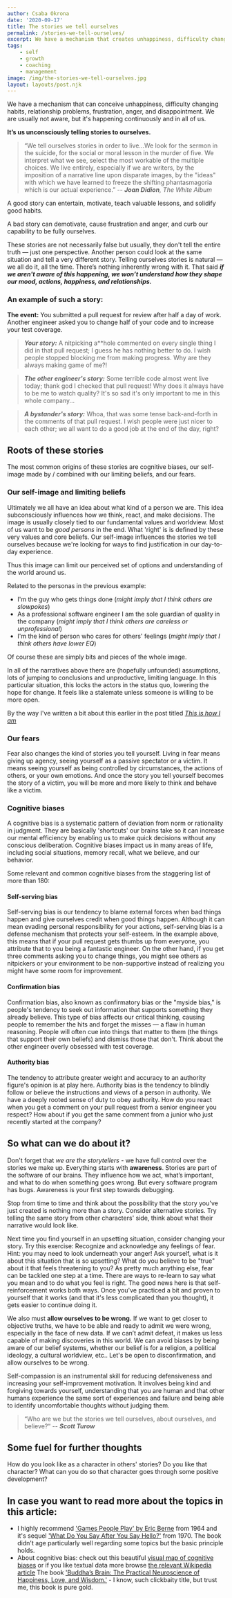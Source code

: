 ```yaml
---
author: Csaba Okrona
date: '2020-09-17'
title: The stories we tell ourselves
permalink: /stories-we-tell-ourselves/
excerpt: We have a mechanism that creates unhappiness, difficulty changing habits, relationship problems, frustration, anger and disappointment. We are usually not aware of this, but it is happening continuously and in all of us.
tags:
    - self
    - growth
    - coaching
    - management
image: /img/the-stories-we-tell-ourselves.jpg
layout: layouts/post.njk
---
```


We have a mechanism that can conceive unhappiness, difficulty changing habits, relationship problems, frustration, anger, and disappointment. We are usually not aware, but it's happening continuously and in all of us.

**It’s us unconsciously telling stories to ourselves.**

> “We tell ourselves stories in order to live...We look for the sermon in the suicide, for the social or moral lesson in the murder of five. We interpret what we see, select the most workable of the multiple choices. We live entirely, especially if we are writers, by the imposition of a narrative line upon disparate images, by the "ideas" with which we have learned to freeze the shifting phantasmagoria which is our actual experience.”
> -- <cite>_**Joan Didion**, The White Album_</cite>

A good story can entertain, motivate, teach valuable lessons, and solidify good habits.

A bad story can demotivate, cause frustration and anger, and curb our capability to be fully ourselves.

These stories are not necessarily false but usually, they don't tell the entire truth — just one perspective. Another person could look at the same situation and tell a very different story. Telling ourselves stories is natural — we all do it, all the time. There’s nothing inherently wrong with it. That said **_if we aren't aware of this happening, we won’t understand how they shape our mood, actions, happiness, and relationships._**


### An example of such a story:

**The event:** You submitted a pull request for review after half a day of work. Another engineer asked you to change half of your code and to increase your test coverage.

> **_Your story:_** A nitpicking a**hole commented on every single thing I did in that pull request; I guess he has nothing better to do. I wish people stopped blocking me from making progress. Why are they always making game of me?!

> **_The other engineer's story:_** Some terrible code almost went live today; thank god I checked that pull request! Why does it always have to be me to watch quality? It's so sad it's only important to me in this whole company...

> **_A bystander's story:_** Whoa, that was some tense back-and-forth in the comments of that pull request. I wish people were just nicer to each other; we all want to do a good job at the end of the day, right?


## Roots of these stories
The most common origins of these stories are cognitive biases, our self-image made by / combined with our limiting beliefs, and our fears.
### Our self-image and limiting beliefs
Ultimately we all have an idea about what kind of a person we are. This idea subconsciously influences how we think, react, and make decisions. The image is usually closely tied to our fundamental values and worldview. Most of us want to be _good persons_ in the end. What 'right' is is defined by these very values and core beliefs.
Our self-image influences the stories we tell ourselves because we're looking for ways to find justification in our day-to-day experience.

Thus this image can limit our perceived set of options and understanding of the world around us.

Related to the personas in the previous example:
* I'm the guy who gets things done (_might imply that I think others are slowpokes_)
* As a professional software engineer I am the sole guardian of quality in the company (_might imply that I think others are careless or unprofessional_)
* I'm the kind of person who cares for others' feelings (_might imply that I think others have lower EQ_)

Of course these are simply bits and pieces of the whole image.

In all of the narratives above there are (hopefully unfounded) assumptions, lots of jumping to conclusions and unproductive, limiting language. In this particular situation, this locks the actors in the status quo, lowering the hope for change. It feels like a stalemate unless someone is willing to be more open.

By the way I've written a bit about this earlier in the post titled [_This is how I am_](/this-is-how-i-am/)

### Our fears
Fear also changes the kind of stories you tell yourself. Living in fear means giving up agency, seeing yourself as a passive spectator or a victim. It means seeing yourself as being controlled by circumstances, the actions of others, or your own emotions. And once the story you tell yourself becomes the story of a victim, you will be more and more likely to think and behave like a victim.

### Cognitive biases
A cognitive bias is a systematic pattern of deviation from norm or rationality in judgment.
They are basically 'shortcuts' our brains take so it can increase our mental efficiency by enabling us to make quick decisions without any conscious deliberation.
Cognitive biases impact us in many areas of life, including social situations, memory recall, what we believe, and our behavior.

Some relevant and common cognitive biases from the staggering list of more than 180:
#### Self-serving bias
Self-serving bias is our tendency to blame external forces when bad things happen and give ourselves credit when good things happen. Although it can mean evading personal responsibility for your actions, self-serving bias is a defense mechanism that protects your self-esteem. In the example above, this means that if your pull request gets thumbs up from everyone, you attribute that to you being a fantastic engineer. On the other hand, if you get three comments asking you to change things, you might see others as nitpickers or your environment to be non-supportive instead of realizing you might have some room for improvement.
#### Confirmation bias
Confirmation bias, also known as confirmatory bias or the "myside bias," is people's tendency to seek out information that supports something they already believe. This type of bias affects our critical thinking, causing people to remember the hits and forget the misses — a flaw in human reasoning. People will often cue into things that matter to them (the things that support their own beliefs) and dismiss those that don't. Think about the other engineer overly obsessed with test coverage.
#### Authority bias
The tendency to attribute greater weight and accuracy to an authority figure's opinion is at play here. Authority bias is the tendency to blindly follow or believe the instructions and views of a person in authority. We have a deeply rooted sense of duty to obey authority. How do you react when you get a comment on your pull request from a senior engineer you respect? How about if you get the same comment from a junior who just recently started at the company?


## So what can we do about it?
Don't forget that _we are the storytellers_ - we have full control over the stories we make up.
Everything starts with **awareness**.
Stories are part of the software of our brains. They influence how we act, what’s important, and what to do when something goes wrong. But every software program has bugs. Awareness is your first step towards debugging.

Stop from time to time and think about the possibility that the story you've just created is nothing more than a story. Consider alternative stories. Try telling the same story from other characters' side, think about what their narrative would look like.

Next time you find yourself in an upsetting situation, consider changing your story. Try this exercise:
Recognize and acknowledge any feelings of fear. Hint: you may need to look underneath your anger!
Ask yourself, what is it about this situation that is so upsetting? What do you believe to be "true" about it that feels threatening to you?
As pretty much anything else, fear can be tackled one step at a time. There are ways to re-learn to say what you mean and to do what you feel is right. The good news here is that self-reinforcement works both ways. Once you've practiced a bit and proven to yourself that it works (and that it's less complicated than you thought), it gets easier to continue doing it.

We also must **allow ourselves to be wrong.** If we want to get closer to objective truths, we have to be able and ready to admit we were wrong, especially in the face of new data. If we can’t admit defeat, it makes us less capable of making discoveries in this world. We can avoid biases by being aware of our belief systems, whether our belief is for a religion, a political ideology, a cultural worldview, etc.. Let's be open to disconfirmation, and allow ourselves to be wrong.

Self-compassion is an instrumental skill for reducing defensiveness and increasing your self-improvement motivation. It involves being kind and forgiving towards yourself, understanding that you are human and that other humans experience the same sort of experiences and failure and being able to identify uncomfortable thoughts without judging them.

> “Who are we but the stories we tell ourselves, about ourselves, and believe?“
> -- <cite>_**Scott Turow**_</cite>


## Some fuel for further thoughts
How do you look like as a character in others' stories? Do you like that character? What can you do so that character goes through some positive development?

## In case you want to read more about the topics in this article:
* I highly recommend ['Games People Play' by Eric Berne](http://www.ericberne.com/games-people-play/) from 1964 and it's sequel ['What Do You Say After You Say Hello?'](http://www.ericberne.com/what-do-you-say-after-you-say-hello/) from 1970. The book didn't age particularly well regarding some topics but the basic principle holds.
* About cognitive bias: check out this beautiful [visual map of cognitive biases](https://www.visualcapitalist.com/wp-content/uploads/2017/09/cognitive-bias-infographic.html) or if you like textual data more browse [the relevant Wikipedia article](https://en.wikipedia.org/wiki/List_of_cognitive_biases)
The book ['Buddha’s Brain: The Practical Neuroscience of Happiness, Love, and Wisdom.'](https://www.rickhanson.net/books/buddhas-brain/) - I know, such clickbaity title, but trust me, this book is pure gold.
